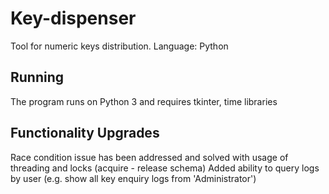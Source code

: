 # Key-dispenser
Tool for numeric keys distribution. Language: Python

## Running
The program runs on Python 3 and requires tkinter, time  libraries

## Functionality Upgrades
Race condition issue has been addressed and solved with usage of threading and locks (acquire - release schema)
Added ability to query logs by user (e.g. show all key enquiry logs from 'Administrator')
